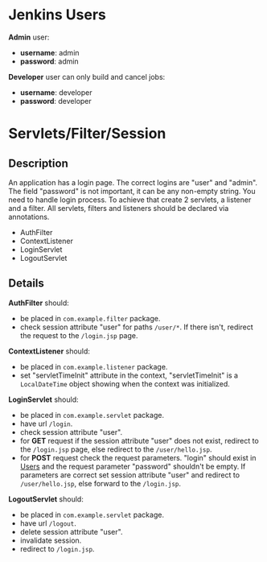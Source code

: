 # Jenkins Users
**Admin** user:
 + **username**: admin
 + **password**: admin

**Developer** user can only build and cancel jobs:
+ **username**: developer
+ **password**: developer

  

# Servlets/Filter/Session

## Description
An application has a login page. The correct logins are "user" and "admin". The field "password" is not important, it can be any non-empty string. You need to handle login process. To achieve that create 2 servlets, a listener and a filter. All servlets, filters and listeners should be declared via annotations.

+ AuthFilter
+ ContextListener
+ LoginServlet
+ LogoutServlet

## Details

**AuthFilter** should:

+ be placed in `com.example.filter` package.
+ check session attribute "user" for paths `/user/*`. If there isn't, redirect the request to the `/login.jsp` page.

**ContextListener** should:

+ be placed in `com.example.listener` package.
+ set "servletTimeInit"  attribute in the context, "servletTimeInit" is a `LocalDateTime` object showing when the context was initialized.

**LoginServlet** should:
+ be placed in `com.example.servlet` package.
+ have url `/login`.
+ check session attribute "user".
+ for **GET** request if the session attribute "user" does not exist, redirect to the `/login.jsp` page, else redirect to the `/user/hello.jsp`.
+ for **POST** request check the request parameters. "login" should exist in [Users](src/main/java/com/example/Users.java) and the request parameter "password" shouldn't be empty. If parameters are correct set session attribute "user" and redirect to `/user/hello.jsp`, else forward to the `/login.jsp`.

**LogoutServlet** should:
+ be placed in `com.example.servlet` package.
+ have url `/logout`.
+ delete session attribute "user".
+ invalidate session.
+ redirect to `/login.jsp`.
